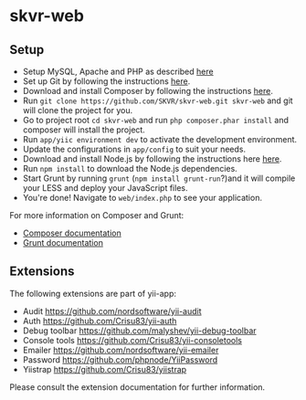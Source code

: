 skvr-web
=======

## Setup
 * Setup MySQL, Apache and PHP as described [here](https://docs.moodle.org/27/en/Manual_install_on_Windows_7_with_Apache_and_MySQL)
 * Set up Git by following the instructions [here](https://help.github.com/articles/set-up-git).
 * Download and install Composer by following the instructions [here](http://getcomposer.org/download/).
 * Run `git clone https://github.com/SKVR/skvr-web.git skvr-web` and git will clone the project for you.
 * Go to project root `cd skvr-web` and run `php composer.phar install` and composer will install the project.
 * Run `app/yiic environment dev` to activate the development environment.
 * Update the configurations in `app/config` to suit your needs.
 * Download and install Node.js by following the instructions here [here](https://github.com/joyent/node/wiki/Installing-Node.js-via-package-manager).
 * Run `npm install` to download the Node.js dependencies.
 * Start Grunt by running `grunt` (`npm install grunt-run`?)and it will compile your LESS and deploy your JavaScript files.
 * You're done! Navigate to `web/index.php` to see your application.

For more information on Composer and Grunt:

* [Composer documentation](http://getcomposer.org/doc/)
* [Grunt documentation](http://gruntjs.com/getting-started)

## Extensions

The following extensions are part of yii-app:

 * Audit https://github.com/nordsoftware/yii-audit
 * Auth https://github.com/Crisu83/yii-auth
 * Debug toolbar https://github.com/malyshev/yii-debug-toolbar
 * Console tools https://github.com/Crisu83/yii-consoletools
 * Emailer https://github.com/nordsoftware/yii-emailer
 * Password https://github.com/phpnode/YiiPassword
 * Yiistrap https://github.com/Crisu83/yiistrap

Please consult the extension documentation for further information.
